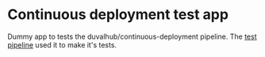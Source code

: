 # Continuous deployment test app
Dummy app to tests the duvalhub/continuous-deployment pipeline. The [test pipeline](https://github.com/duvalhub/continuous-deployment-test) used it to make it's tests.

